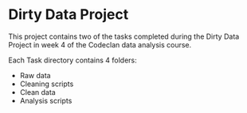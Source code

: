 # Dirty Data Project

This project contains two of the tasks completed during the Dirty Data Project in week 4 of the Codeclan data analysis course.

Each Task directory contains 4 folders:
* Raw data
* Cleaning scripts
* Clean data
* Analysis scripts


